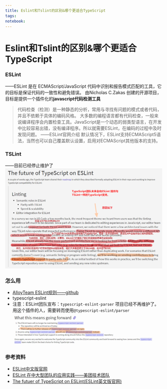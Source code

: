 ```yaml
---
title: Eslint和Tslint的区别&哪个更适合TypeScript
tags: 
notebook: 
---
```

# Eslint和Tslint的区别&哪个更适合TypeScript

### ESLint
——ESLint 是在 ECMAScript/JavaScript 代码中识别和报告模式匹配的工具，它的目标是保证代码的一致性和避免错误。
由Nicholas C.Zakas 创建的开源项目，目标是提供一个插件化的**javascript代码检测工具**
> 代码检查（检测）是一种静态的分析，常用与寻找有问题的模式或者代码，并且不依赖于具体的编码风格。
大多数的编程语言都有代码检查，一般来说编译程序会内置检查工具。JavaScript是一个动态的弱类型语言，在开发中比较容易出错，没有编译程序。所以就需要ESLint，在编码的过程中及时发现问题。
——ESLint官网介绍
默认情况下，ESLint支持ECMAScript5语法，当然也可以自己覆盖默认设置，启用对ECMAScript其他版本的支持。

### TSLint
——目前已经停止维护了
![](https://raw.githubusercontent.com/heihuahe/myGallery/master/noteImage/20190817110553.png)
### 怎么用
- [AlloyTeam ESLint规则——github](https://github.com/AlloyTeam/eslint-config-alloy)
- typescript-eslint
- 注意：ESLint团队宣布：`typescript-eslint-parser` 项目已经不再维护了。用这个插件的人，需要转而使用`@typescript-eslint/parser`
![](https://raw.githubusercontent.com/heihuahe/myGallery/master/noteImage/20190817113527.png)
### 参考资料
- [ESLint中文版官网](https://cn.eslint.org)
- [ESLint 在中大型团队的应用实践——美团技术团队](https://tech.meituan.com/2019/08/01/eslint-application-practice-in-medium-and-large-teams.html)
- [The futuer of TypeScript on ESLint(ESLint英文版官网)](https://eslint.org/blog/2019/01/future-typescript-eslint#the-future-of-typescript-on-eslint)